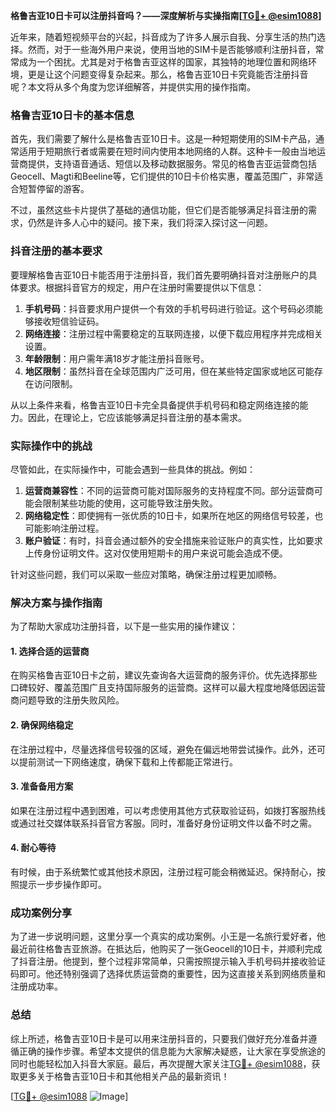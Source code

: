 **格鲁吉亚10日卡可以注册抖音吗？——深度解析与实操指南[[TG💪+ @esim1088](https://t.me/s/esim1088)]**

近年来，随着短视频平台的兴起，抖音成为了许多人展示自我、分享生活的热门选择。然而，对于一些海外用户来说，使用当地的SIM卡是否能够顺利注册抖音，常常成为一个困扰。尤其是对于格鲁吉亚这样的国家，其独特的地理位置和网络环境，更是让这个问题变得复杂起来。那么，格鲁吉亚10日卡究竟能否注册抖音呢？本文将从多个角度为您详细解答，并提供实用的操作指南。

### 格鲁吉亚10日卡的基本信息

首先，我们需要了解什么是格鲁吉亚10日卡。这是一种短期使用的SIM卡产品，通常适用于短期旅行者或需要在短时间内使用本地网络的人群。这种卡一般由当地运营商提供，支持语音通话、短信以及移动数据服务。常见的格鲁吉亚运营商包括Geocell、Magti和Beeline等，它们提供的10日卡价格实惠，覆盖范围广，非常适合短暂停留的游客。

不过，虽然这些卡片提供了基础的通信功能，但它们是否能够满足抖音注册的需求，仍然是许多人心中的疑问。接下来，我们将深入探讨这一问题。

### 抖音注册的基本要求

要理解格鲁吉亚10日卡能否用于注册抖音，我们首先要明确抖音对注册账户的具体要求。根据抖音官方的规定，用户在注册时需要提供以下信息：

1. **手机号码**：抖音要求用户提供一个有效的手机号码进行验证。这个号码必须能够接收短信验证码。
2. **网络连接**：注册过程中需要稳定的互联网连接，以便下载应用程序并完成相关设置。
3. **年龄限制**：用户需年满18岁才能注册抖音账号。
4. **地区限制**：虽然抖音在全球范围内广泛可用，但在某些特定国家或地区可能存在访问限制。

从以上条件来看，格鲁吉亚10日卡完全具备提供手机号码和稳定网络连接的能力。因此，在理论上，它应该能够满足抖音注册的基本需求。

### 实际操作中的挑战

尽管如此，在实际操作中，可能会遇到一些具体的挑战。例如：

1. **运营商兼容性**：不同的运营商可能对国际服务的支持程度不同。部分运营商可能会限制某些功能的使用，这可能导致注册失败。
2. **网络稳定性**：即使拥有一张优质的10日卡，如果所在地区的网络信号较差，也可能影响注册过程。
3. **账户验证**：有时，抖音会通过额外的安全措施来验证账户的真实性，比如要求上传身份证明文件。这对仅使用短期卡的用户来说可能会造成不便。

针对这些问题，我们可以采取一些应对策略，确保注册过程更加顺畅。

### 解决方案与操作指南

为了帮助大家成功注册抖音，以下是一些实用的操作建议：

#### 1. 选择合适的运营商
在购买格鲁吉亚10日卡之前，建议先查询各大运营商的服务评价。优先选择那些口碑较好、覆盖范围广且支持国际服务的运营商。这样可以最大程度地降低因运营商问题导致的注册失败风险。

#### 2. 确保网络稳定
在注册过程中，尽量选择信号较强的区域，避免在偏远地带尝试操作。此外，还可以提前测试一下网络速度，确保下载和上传都能正常进行。

#### 3. 准备备用方案
如果在注册过程中遇到困难，可以考虑使用其他方式获取验证码，如拨打客服热线或通过社交媒体联系抖音官方客服。同时，准备好身份证明文件以备不时之需。

#### 4. 耐心等待
有时候，由于系统繁忙或其他技术原因，注册过程可能会稍微延迟。保持耐心，按照提示一步步操作即可。

### 成功案例分享

为了进一步说明问题，这里分享一个真实的成功案例。小王是一名旅行爱好者，他最近前往格鲁吉亚旅游。在抵达后，他购买了一张Geocell的10日卡，并顺利完成了抖音注册。他提到，整个过程非常简单，只需按照提示输入手机号码并接收验证码即可。他还特别强调了选择优质运营商的重要性，因为这直接关系到网络质量和注册成功率。

### 总结

综上所述，格鲁吉亚10日卡是可以用来注册抖音的，只要我们做好充分准备并遵循正确的操作步骤。希望本文提供的信息能为大家解决疑惑，让大家在享受旅途的同时也能轻松加入抖音大家庭。最后，再次提醒大家关注[TG💪+ @esim1088](https://t.me/s/esim1088)，获取更多关于格鲁吉亚10日卡和其他相关产品的最新资讯！

[[TG💪+ @esim1088](https://t.me/s/esim1088) ![Image](https://i.postimg.cc/4NQfJmqS/Snipaste-2025-05-13-00-14-12.png)]